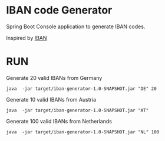 IBAN code Generator
===================

Spring Boot Console application to generate IBAN codes.

Inspired by [IBAN](https://en.wikipedia.org/wiki/International_Bank_Account_Number)


RUN
===

Generate 20 valid IBANs from Germany

`java  -jar target/iban-generator-1.0-SNAPSHOT.jar "DE" 20`




Generate 10 valid IBANs from Austria

`java  -jar target/iban-generator-1.0-SNAPSHOT.jar "AT" `




Generate 100 valid IBANs from Netherlands

`java  -jar target/iban-generator-1.0-SNAPSHOT.jar "NL" 100`

